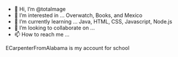 - 👋 Hi, I’m @totalmage
- 👀 I’m interested in ... Overwatch, Books, and Mexico
- 🌱 I’m currently learning ... Java, HTML, CSS, Javascript, Node.js
- 💞️ I’m looking to collaborate on ...
- 📫 How to reach me ...

ECarpenterFromAlabama is my account for school

<!---
totalmage/totalmage is a ✨ special ✨ repository because its `README.md` (this file) appears on your GitHub profile.
You can click the Preview link to take a look at your changes.
--->
